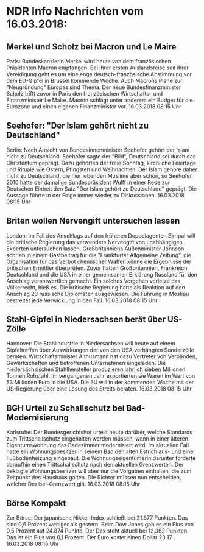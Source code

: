 # NDR Info Nachrichten vom 16.03.2018:


## Merkel und Scholz bei Macron und Le Maire
Paris: Bundeskanzlerin Merkel wird heute von dem französischen Präsidenten Macron empfangen. Bei ihrer ersten Auslandsreise seit ihrer Vereidigung geht es um eine enge deutsch-französische Abstimmung vor dem EU-Gipfel in Brüssel kommende Woche. Auch Macrons Pläne zur "Neugründung" Europas sind Thema. Der neue Bundesfinanzminister Scholz trifft zuvor in Paris den französischen Wirtschafts- und Finanzminister Le Maire. Macron schlägt unter anderem ein Budget für die Eurozone und einen eigenen Finanzminister vor. 16.03.2018 08:15 Uhr 

## Seehofer: "Der Islam gehört nicht zu Deutschland"
Berlin: Nach Ansicht von Bundesinnenminister Seehofer gehört der Islam nicht zu Deutschland. Seehofer sagte der "Bild", Deutschland sei durch das Christentum geprägt. Dazu gehörten der freie Sonntag, kirchliche Feiertage und Rituale wie Ostern, Pfingsten und Weihnachten. Der Islam gehöre daher nicht zu Deutschland, die hier lebenden Muslime aber schon, so Seehofer. 2010 hatte der damalige Bundespräsident Wulff in einer Rede zur Deutschen Einheit den Satz "Der Islam gehört zu Deutschland" geprägt. Die Aussage führte in der Folge immer wieder zu Diskussionen. 16.03.2018 08:15 Uhr 

## Briten wollen Nervengift untersuchen lassen
London: Im Fall des Anschlags auf den früheren Doppelagenten Skripal will die britische Regierung das verwendete Nervengift von unabhängigen Experten untersuchen lassen. Großbritanniens Außenminister Johnson schrieb in einem Gastbeitrag für die "Frankfurter Allgemeine Zeitung", die Organisation für das Verbot chemischer Waffen könne die Ergebnisse der britischen Ermittler überprüfen. Zuvor hatten Großbritannien, Frankreich, Deutschland und die USA in einer gemeinsamen Erklärung Russland für den Anschlag verantwortlich gemacht. Ein solches Vorgehen verletze das Völkerrecht, hieß es. Die britische Regierung hatte als Reaktion auf den Anschlag 23 russische Diplomaten ausgewiesen. Die Führung in Moskau bestreitet jede Verwicklung in den Fall. 16.03.2018 08:15 Uhr 

## Stahl-Gipfel in Niedersachsen berät über US-Zölle
Hannover: Die Stahlindustrie in Niedersachsen will heute auf einem Gipfeltreffen über Auswirkungen der von den USA verhängten Sonderzölle beraten. Wirtschaftsminister Althusmann hat dazu Vertreter von Verbänden, Gewerkschaften und betroffenen Unternehmen eingeladen. Die niedersächsischen Stahlhersteller produzieren jährlich sieben Millionen Tonnen Rohstahl. Im vergangenen Jahr  exportierten sie Waren im Wert von 53 Millionen Euro in die USA. Die EU will in der kommenden Woche mit der US-Regierung über eine Lösung des Streits beraten. 16.03.2018 08:15 Uhr 

## BGH Urteil zu Schallschutz bei Bad-Modernisierung
Karlsruhe: Der Bundesgerichtshof urteilt heute darüber, welche Standards zum Trittschallschutz eingehalten werden müssen, wenn in einer älteren Eigentumswohnung das Badezimmer modernisiert wird. Im aktuellen Fall hatte ein Wohnungsbesitzer in seinem Bad den alten Estrich aus- und eine Fußbodenheizung eingebaut. Die Wohnungseigentümerin darunter forderte daraufhin einen Trittschallschutz nach den aktuellen Grenzwerten. Der beklagte Wohnungsbesitzer will aber nur die Vorgaben einhalten, die zum Zeitpunkt des Hausbaus galten. Die Richter müssen nun entscheiden, welcher Dezibel-Grenzwert gilt. 16.03.2018 08:15 Uhr 

## Börse Kompakt
Zur Börse: Der japanische Nikkei-Index schließt bei  21.677  Punkten. Das sind  0,6  Prozent weniger als gestern. Beim Dow Jones gab es ein Plus von  0,5  Prozent auf  24.874  Punkte. Der Dax steht aktuell bei  12.362  Punkten. Das ist ein Plus von  0,1  Prozent. Der Euro kostet einen Dollar  23 17 . 16.03.2018 08:15 Uhr 
